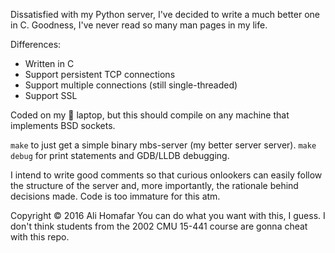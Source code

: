 Dissatisfied with my Python server, I've decided to write a much better one in C. Goodness, I've never read so many man pages in my life.

Differences:

- Written in C
- Support persistent TCP connections
- Support multiple connections (still single-threaded)
- Support SSL

Coded on my  laptop, but this should compile on any machine that implements BSD sockets.

`make` to just get a simple binary mbs-server (my better server server).
`make debug` for print statements and GDB/LLDB debugging.

I intend to write good comments so that curious onlookers can easily follow the structure of the server and, more importantly, the rationale behind decisions made. Code is too immature for this atm.

Copyright © 2016 Ali Homafar
You can do what you want with this, I guess. I don't think students from the 2002 CMU 15-441 course are gonna cheat with this repo.
